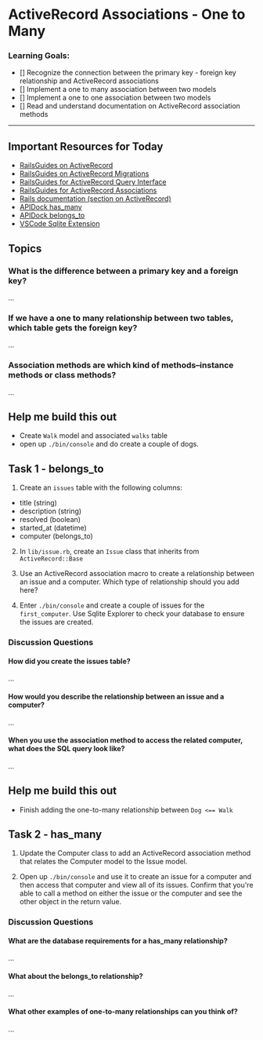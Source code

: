 # ActiveRecord Associations - One to Many

### Learning Goals:
- [] Recognize the connection between the primary key - foreign key relationship and ActiveRecord associations
- [] Implement a one to many association between two models
- [] Implement a one to one association between two models
- [] Read and understand documentation on ActiveRecord association methods

---

## Important Resources for Today
- [RailsGuides on ActiveRecord](https://guides.rubyonrails.org/v5.2/active_record_basics.html)
- [RailsGuides on ActiveRecord Migrations](https://guides.rubyonrails.org/v5.2/active_record_migrations.html)
- [RailsGuides for ActiveRecord Query Interface](https://guides.rubyonrails.org/v5.2/active_record_querying.html)
- [RailsGuides for ActiveRecord Associations](https://guides.rubyonrails.org/v5.2/association_basics.html)
- [Rails documentation (section on ActiveRecord)](https://api.rubyonrails.org/v5.2.6/)
- [APIDock has_many](https://apidock.com/rails/ActiveRecord/Associations/ClassMethods/has_many)
- [APIDock belongs_to](https://apidock.com/rails/v5.2.3/ActiveRecord/Associations/ClassMethods/belongs_to)
- [VSCode Sqlite Extension](https://marketplace.visualstudio.com/items?itemName=alexcvzz.vscode-sqlite)

## Topics

### What is the difference between a primary key and a foreign key?

...
### If we have a one to many relationship between two tables, which table gets the foreign key?

...
### Association methods are which kind of methods–instance methods or class methods?

...

## Help me build this out

- Create `Walk` model and associated `walks` table
- open up `./bin/console` and do create a couple of dogs.

## Task 1 - belongs_to

1. Create an `issues` table with the following columns:

- title (string)
- description (string)
- resolved (boolean)
- started_at (datetime)
- computer (belongs_to)

2. In `lib/issue.rb`, create an `Issue` class that inherits from `ActiveRecord::Base` 

3. Use an ActiveRecord association macro to create a relationship between an issue and a computer. Which type of relationship should you add here?

4. Enter `./bin/console` and create a couple of issues for the `first_computer`. Use Sqlite Explorer to check your database to ensure the issues are created.

### Discussion Questions
#### How did you create the issues table? 

...

#### How would you describe the relationship between an issue and a computer?

...
#### When you use the association method to access the related computer, what does the SQL query look like?

...


## Help me build this out

- Finish adding the one-to-many relationship between `Dog <== Walk`


## Task 2 - has_many

1. Update the Computer class to add an ActiveRecord association method that relates the Computer model to the Issue model.

2. Open up `./bin/console` and use it to create an issue for a computer and then access that computer and view all of its issues. Confirm that you're able to call a method on either the issue or the computer and see the other object in the return value.

### Discussion Questions

#### What are the database requirements for a has_many relationship? 

...
#### What about the belongs_to relationship?

...
#### What other examples of one-to-many relationships can you think of?

...